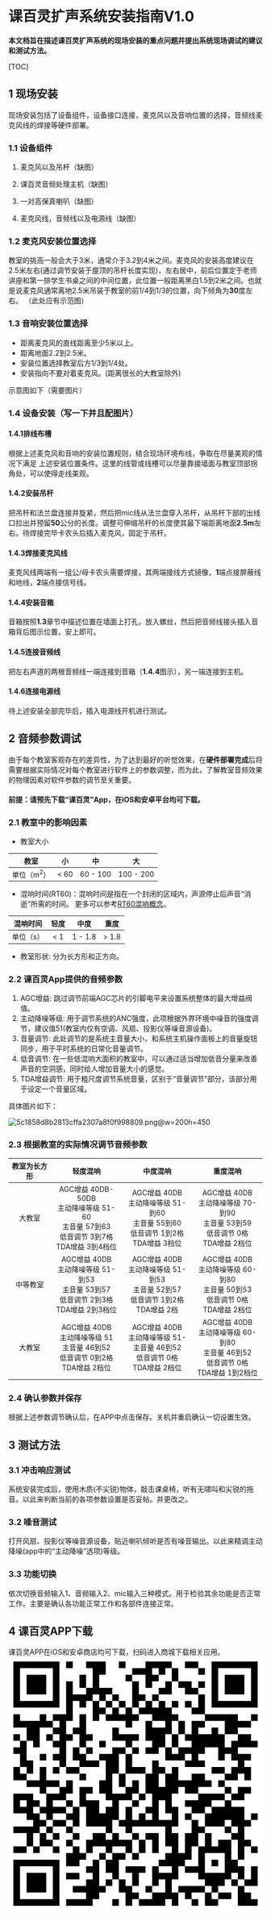 # 课百灵扩声系统安装指南V1.0 
**本文档旨在描述课百灵扩声系统的现场安装的重点问题并提出系统现场调试的建议和测试方法。**

[TOC]

## 1 现场安装  
现场安装包括了设备组件，设备接口连接，麦克风以及音响位置的选择，音频线麦克风线的焊接等硬件部署。

### 1.1 设备组件

1. 麦克风以及吊杆（缺图）

2. 课百灵音频处理主机（缺图）

3. 一对高保真喇叭（缺图）

4. 麦克风线，音频线以及电源线（缺图）

### 1.2 麦克风安装位置选择
教室的挑高一般会大于3米，通常介于3.2到4米之间。麦克风的安装高度建议在2.5米左右(通过调节安装于屋顶的吊杆长度实现)，左右居中，前后位置定于老师讲座和第一排学生书桌之间的中间位置，此位置一般距离黑白1.5到2米之间。也就是说麦克风通常离地2.5米吊装于教室的前1/4到1/3的位置，向下倾角为**30**度左右。
（此处应有示范图）


### 1.3 音响安装位置选择

- 距离麦克风的直线距离至少5米以上。
- 距离地面2.2到2.5米。
- 安装位置选择教室后方1/3到1/4处。	
- 安装指向不要对着麦克风。(距离很长的大教室除外)

示意图如下（需要图片）

### 1.4 设备安装（写一下并且配图片）
#### 1.4.1排线布槽
根据上述麦克风和音响的安装位置规则，结合现场环境布线，争取在尽量美观的情况下满足 上述安装位置条件。这里的线管或线槽可以尽量靠接墙面与教室顶部拐角处，可以使得走线美观。
#### 1.4.2安装吊杆
把吊杆和法兰盘连接并旋紧，然后把mic线从法兰盘穿入吊杆，从吊杆下部的出线口拉出并预留**50**公分的长度。调整可伸缩吊杆的长度使其最下端距离地面**2.5m**左右。待焊接完毕卡农头后插入麦克风，固定于吊杆。
<pic>
#### 1.4.3焊接麦克风线
麦克风线两端有一组公/母卡农头需要焊接，其两端接线方式镜像，**1**端点接屏蔽线和地线，**2**端点接信号线。<pic>
#### 1.4.4安装音箱
音箱按照**1.3**章节中描述位置在墙面上打孔，放入螺丝，然后把音频线接头插入音箱背后图示位置，安上即可。
#### 1.4.5连接音频线
把左右声道的两根音频线一端连接到音箱（**1.4.4**图示），另一端连接到主机。
#### 1.4.6连接电源线
待上述安装全部完毕后，插入电源线开机进行测试。
## 2 音频参数调试
由于每个教室客观存在的差异性，为了达到最好的听觉效果，在**硬件部署完成**后将需要根据实际情况对每个教室进行软件上的参数调整，而为此，了解教室音频效果的物理因素对软件参数的调节至关重要。

#### 前提：请预先下载“课百灵”App，在iOS和安卓平台均可下载。 

### 2.1 教室中的影响因素
- 教室大小

| 教室 | 小 |  中  | 大 |
| :--: |:---:| :---:| :--:|
| 单位（m<sup>2</sup>）| < 60 | 60 - 100 | 100 - 200 |

- 混响时间(RT60)：混响时间是指在一个封闭的区域内，声源停止后声音“消逝”所需的时间。 更多可以参考[RT60混响概念](https://www.ntiaudio.cn/%E8%A7%A3%E5%86%B3%E6%96%B9%E6%A1%88/%E6%88%BF%E9%97%B4%E5%92%8C%E5%BB%BA%E7%AD%91%E5%A3%B0%E5%AD%A6/%E6%B7%B7%E5%93%8D%E6%97%B6%E9%97%B4-rt60/)。

| 混响时间 | 轻度 |  中度 | 重度 |
| :--: |:---:| :---:| :--:|
| 单位（s）| < 1 | 1 - 1.8 | > 1.8 |

- 教室形状: 分为长方形和正方向。

### 2.2 课百灵App提供的音频参数
1. AGC增益: 跳过调节前端AGC芯片的引脚电平来设置系统整体的最大增益阀值。
2. 主动降噪等级: 用于调节系统的ANC强度，此项根据外界环境中噪音的强度调节，建议值51(教室内仅有空调、风扇、投影仪等噪音源设备)。
3. 音量调节: 此处调节的是系统主音量大小，和系统主机操作面板上的音量旋钮同步，用于平时系统的日常化音量调节。
4. 低音调节: 在一些低混响大面积的教室中，可以通过适当增加低音分量来改善声音的空洞感，同时给人增加音量大小的感觉。
5. TDA增益调节: 用于粗尺度调节系统音量，区别于“音量调节”部分，该部分用于设定一个音量区域。

具体图片如下：

![5c1858d8b2813cffa2307a8f0f998809.png](evernotecid://9091536D-6D13-4A43-ACCF-BEC35E043A80/appyinxiangcom/22126139/ENResource/p153)@w=200h=450




### 2.3 根据教室的实际情况调节音频参数

|教室为长方形 | 轻度混响 |  中度混响  | 重度混响 |
| :--: |:---:| :---:| :--:|
| 大教室| AGC增益 40DB-50DB<br>主动降噪等级 51-60 <br>主音量  57到63 <br>低音调节  3到7格 <br>TDA增益 3到4档位| AGC增益 40DB <br>主动降噪等级 51-到60 <br>主音量  55到60 <br>低音调节  1到2格 <br>TDA增益 3档位 | AGC增益 40DB <br>主动降噪等级 70-到90 <br>主音量  53到59 <br>低音调节 0格 <br>TDA增益 2档位|
| 中等教室| AGC增益 40DB <br>主动降噪等级 51-到53 <br>主音量  53到57 <br>低音调节  2到3格 <br>TDA增益 2到3档位 | AGC增益 40DB <br>主动降噪等级 51-到53 <br>主音量  52到57 <br>低音调节 1到2格 <br>TDA增益 2档 |AGC增益 40DB <br>主动降噪等级 60-到80 <br>主音量  50到53 <br>低音调节 0格 <br>TDA增益 2档位|
| 大教室| AGC增益 40DB <br>主动降噪等级 51 <br>主音量  46到52 <br>低音调节  0到2格 <br>TDA增益 2档位 | AGC增益 40DB <br>主动降噪等级 51- <br>主音量  46到52 <br>低音调节 0格 <br>TDA增益 2档位 | AGC增益 40DB <br>主动降噪等级 60-到80 <br>主音量  46到52 <br>低音调节 0格 <br>TDA增益 1到2档位|


### 2.4 确认参数并保存 
根据上述参数调节确认后，在APP中点击保存。关机并重启确认一切设置生效。


## 3 测试方法
### 3.1 冲击响应测试
系统安装完成后，使用木质(不尖锐)物体，敲击课桌椅，听有无啸叫和尖锐的拖音。以此来判断当前的各项参数设置是否妥帖。并更改之。

### 3.2 噪音测试
打开风扇、投影仪等噪音源设备，贴近喇叭倾听是否有噪音输出。以此来精调主动降噪(app中的“主动降噪”选项)等级。

### 3.3 功能切换
依次切换音频输入1、音频输入2、mic输入三种模式。用于检验其余功能是否正常工作。主要是确认各功能正常工作和各部件连接正常。


## 4 课百灵APP下载
课百灵APP在iOS和安卓商店均可下载，扫码进入商城下载相关应用。
![Aaron Swartz](https://raw.githubusercontent.com/liangdong54007/markdown_pic_test/master/App%E4%B8%8B%E8%BD%BD%E4%BA%8C%E7%BB%B4%E7%A0%81.png)

